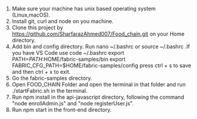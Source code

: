 1. Make sure your machine has unix based operating system (Linux,macOS).
2. Install git, curl and node on you machine.
3. Clone this project by https://github.com/SharfarazAhmed007/Food_chain.git on your Home directory.
4. Add bin and config directory. Run nano ~/.bashrc or source ~/.bashrc .If you have VS Code use code ~/.bashrc export PATH=$PATH:$HOME/fabric-samples/bin export FABRIC_CFG_PATH=$HOME/fabric-samples/config press ctrl + s to save and then ctrl + x to exit.
5. Go the fabric-samples directory.
6. Open FOOD_CHAIN Folder and open the terminal in that folder and run ./startFabric.sh in the terminal.
7. Run npm install in the api-javascript directory, following the command "node enrollAdmin.js" and "node registerUser.js".
8. Run npm start in the front-end directory.
